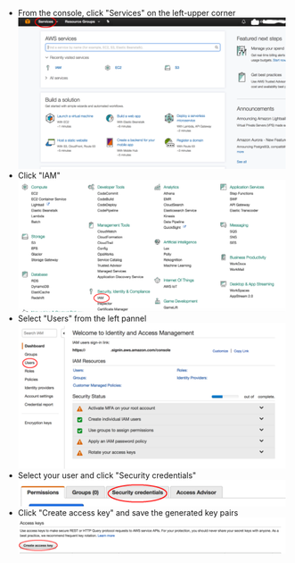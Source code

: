 - From the console, click "Services" on the left-upper corner
![Step0](pics/p0.png)
- Click "IAM"
![Step1](pics/p1.png)
- Select "Users" from the left pannel
![Step2](pics/p2.png)
- Select your user and click "Security credentials"
![Step3](pics/p3.png)
- Click "Create access key" and save the generated key pairs
![Step4](pics/p4.png)
